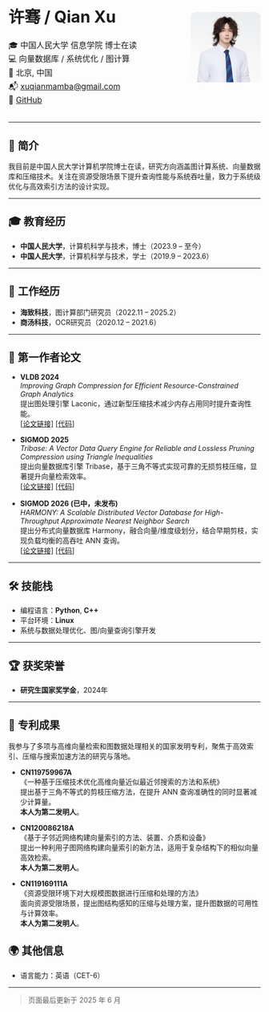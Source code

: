 <div style="display: flex; justify-content: space-between; align-items: center;">

  <div style="flex: 1; font-size: 16px; line-height: 1.7;">
    <h1 style="margin-bottom: 10px;">许骞 / Qian Xu</h1>
    <p>🎓 中国人民大学 信息学院 博士在读<br>
       💻 向量数据库 / 系统优化 / 图计算<br>
       📍 北京, 中国<br>
       📬 <a href="mailto:xuqianmamba@gmail.com">xuqianmamba@gmail.com</a><br>
       🔗 <a href="https://github.com/xuqianmamba">GitHub</a>
    </p>
  </div>

  <div>
    <img src="https://raw.githubusercontent.com/xuqianmamba/Profile/main/简历照片.jpg" width="140px" style="border-radius: 10px; margin-left: 30px;" />
  </div>

</div>

---



## 🧠 简介

我目前是中国人民大学计算机学院博士在读，研究方向涵盖图计算系统、向量数据库和压缩技术。关注在资源受限场景下提升查询性能与系统吞吐量，致力于系统级优化与高效索引方法的设计实现。

---

## 🎓 教育经历

- **中国人民大学**，计算机科学与技术，博士（2023.9 – 至今）  
- **中国人民大学**，计算机科学与技术，学士（2019.9 – 2023.6）

---

## 💼 工作经历

- **海致科技**，图计算部门研究员（2022.11 – 2025.2）  
- **商汤科技**，OCR研究员（2020.12 – 2021.6）

---

## 📄 第一作者论文

- **VLDB 2024**  
  *Improving Graph Compression for Efficient Resource-Constrained Graph Analytics*  
  提出图处理引擎 Laconic，通过新型压缩技术减少内存占用同时提升查询性能。  
  [[论文链接]](https://dl.acm.org/doi/abs/10.14778/3665844.3665852) [[代码]](https://github.com/xuqianmamba/Laconic)

- **SIGMOD 2025**  
  *Tribase: A Vector Data Query Engine for Reliable and Lossless Pruning Compression using Triangle Inequalities*  
  提出向量数据库引擎 Tribase，基于三角不等式实现可靠的无损剪枝压缩，显著提升向量检索效率。  
  [[论文链接]](https://dl.acm.org/doi/10.1145/3709743) [[代码]](https://github.com/xuqianmamba/Tribase)

- **SIGMOD 2026 (已中，未发布)**  
  *HARMONY: A Scalable Distributed Vector Database for High-Throughput Approximate Nearest Neighbor Search*  
  提出分布式向量数据库 Harmony，融合向量/维度级划分，结合早期剪枝，实现负载均衡的高吞吐 ANN 查询。  
   [[论文链接]](https://arxiv.org/abs/2506.14707) [[代码]](https://github.com/xuqianmamba/Harmony)

---

## 🛠️ 技能栈

- 编程语言：**Python**, **C++**
- 平台环境：**Linux**
- 系统与数据处理优化、图/向量查询引擎开发

---

## 🏆 获奖荣誉

- **研究生国家奖学金**，2024年

---

## 📘 专利成果

我参与了多项与高维向量检索和图数据处理相关的国家发明专利，聚焦于高效索引、压缩与搜索加速方法的研究与落地。

- **CN119759967A**  
  《一种基于压缩技术优化高维向量近似最近邻搜索的方法和系统》  
  提出基于三角不等式的剪枝压缩方法，在提升 ANN 查询准确性的同时显著减少计算量。  
  **本人为第二发明人**。

- **CN120086218A**  
  《基于子邻近网络构建向量索引的方法、装置、介质和设备》  
  提出一种利用子图网络构建向量索引的新方法，适用于复杂结构下的相似向量高效检索。  
  **本人为第二发明人**。

- **CN119169111A**  
  《资源受限环境下对大规模图数据进行压缩和处理的方法》  
  面向资源受限场景，提出图结构感知的压缩与处理方案，提升图数据的可用性与计算效率。  
  **本人为第二发明人**。



## 🌍 其他信息

- 语言能力：英语（CET-6）

---

> 页面最后更新于 2025 年 6 月
